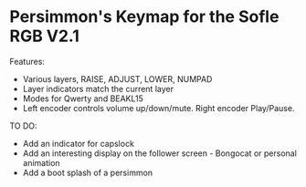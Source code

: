 # Persimmon's Keymap for the Sofle RGB V2.1

Features:

- Various layers, RAISE, ADJUST, LOWER, NUMPAD
- Layer indicators match the current layer
- Modes for Qwerty and BEAKL15
- Left encoder controls volume up/down/mute. Right encoder Play/Pause.

TO DO:
- Add an indicator for capslock
- Add an interesting display on the follower screen - Bongocat or personal animation
- Add a boot splash of a persimmon
